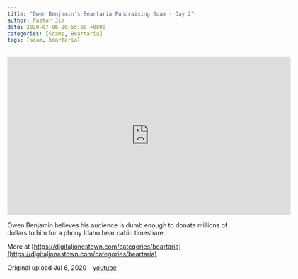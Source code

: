 ```yaml
---
title: "Owen Benjamin's Beartaria Fundraising Scam - Day 2"
author: Pastor Jim
date: 2020-07-06 20:55:00 +0800
categories: [Scams, Beartaria]
tags: [scam, beartaria]
---
```


<iframe width="640" height="360" scrolling="no" frameborder="0" style="border: none;" src="https://www.bitchute.com/embed/xRYSdqXx0Mip/"></iframe>

Owen Benjamin believes his audience is dumb enough to donate millions of dollars to him for a phony Idaho bear cabin timeshare.

More at [https://digitaljonestown.com/categories/beartaria](https://digitaljonestown.com/categories/beartaria)

Original upload Jul 6, 2020 - [youtube](https://youtu.be/zwXtNLnG7F0)



